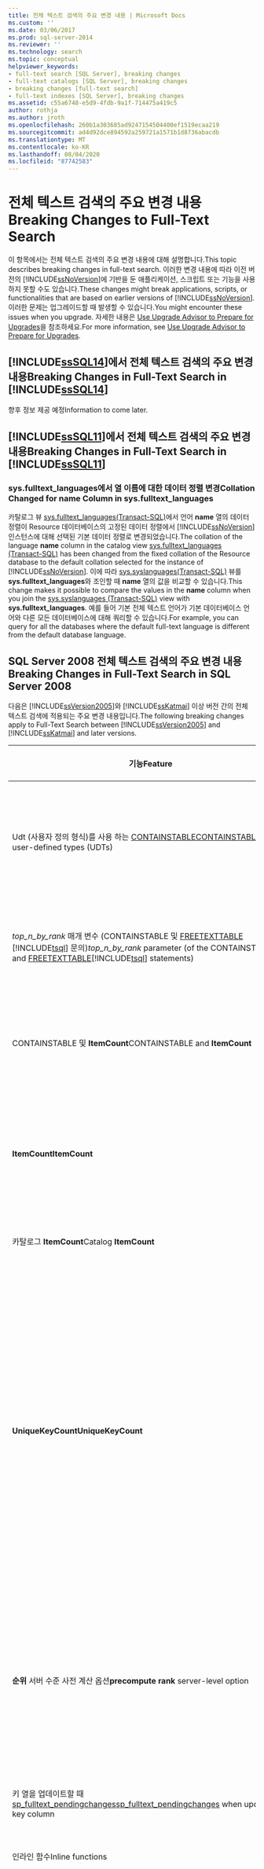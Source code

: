 ```yaml
---
title: 전체 텍스트 검색의 주요 변경 내용 | Microsoft Docs
ms.custom: ''
ms.date: 03/06/2017
ms.prod: sql-server-2014
ms.reviewer: ''
ms.technology: search
ms.topic: conceptual
helpviewer_keywords:
- full-text search [SQL Server], breaking changes
- full-text catalogs [SQL Server], breaking changes
- breaking changes [full-text search]
- full-text indexes [SQL Server], breaking changes
ms.assetid: c55a6748-e5d9-4fdb-9a1f-714475a419c5
author: rothja
ms.author: jroth
ms.openlocfilehash: 260b1a303685ad9247154504400ef1519ecaa219
ms.sourcegitcommit: ad4d92dce894592a259721a1571b1d8736abacdb
ms.translationtype: MT
ms.contentlocale: ko-KR
ms.lasthandoff: 08/04/2020
ms.locfileid: "87742583"
---
```

# <a name="breaking-changes-to-full-text-search"></a><span data-ttu-id="93736-102">전체 텍스트 검색의 주요 변경 내용</span><span class="sxs-lookup"><span data-stu-id="93736-102">Breaking Changes to Full-Text Search</span></span>
  <span data-ttu-id="93736-103">이 항목에서는 전체 텍스트 검색의 주요 변경 내용에 대해 설명합니다.</span><span class="sxs-lookup"><span data-stu-id="93736-103">This topic describes breaking changes in full-text search.</span></span> <span data-ttu-id="93736-104">이러한 변경 내용에 따라 이전 버전의 [!INCLUDE[ssNoVersion](../includes/ssnoversion-md.md)]에 기반을 둔 애플리케이션, 스크립트 또는 기능을 사용하지 못할 수도 있습니다.</span><span class="sxs-lookup"><span data-stu-id="93736-104">These changes might break applications, scripts, or functionalities that are based on earlier versions of [!INCLUDE[ssNoVersion](../includes/ssnoversion-md.md)].</span></span> <span data-ttu-id="93736-105">이러한 문제는 업그레이드할 때 발생할 수 있습니다.</span><span class="sxs-lookup"><span data-stu-id="93736-105">You might encounter these issues when you upgrade.</span></span> <span data-ttu-id="93736-106">자세한 내용은 [Use Upgrade Advisor to Prepare for Upgrades](../../2014/sql-server/install/use-upgrade-advisor-to-prepare-for-upgrades.md)을 참조하세요.</span><span class="sxs-lookup"><span data-stu-id="93736-106">For more information, see [Use Upgrade Advisor to Prepare for Upgrades](../../2014/sql-server/install/use-upgrade-advisor-to-prepare-for-upgrades.md).</span></span>  
  
## <a name="breaking-changes-in-full-text-search-in-sssql14"></a><span data-ttu-id="93736-107">[!INCLUDE[ssSQL14](../includes/sssql14-md.md)]에서 전체 텍스트 검색의 주요 변경 내용</span><span class="sxs-lookup"><span data-stu-id="93736-107">Breaking Changes in Full-Text Search in [!INCLUDE[ssSQL14](../includes/sssql14-md.md)]</span></span>  
 <span data-ttu-id="93736-108">향후 정보 제공 예정</span><span class="sxs-lookup"><span data-stu-id="93736-108">Information to come later.</span></span>  
  
## <a name="breaking-changes-in-full-text-search-in-sssql11"></a><span data-ttu-id="93736-109">[!INCLUDE[ssSQL11](../includes/sssql11-md.md)]에서 전체 텍스트 검색의 주요 변경 내용</span><span class="sxs-lookup"><span data-stu-id="93736-109">Breaking Changes in Full-Text Search in [!INCLUDE[ssSQL11](../includes/sssql11-md.md)]</span></span>  
  
### <a name="collation-changed-for-name-column-in-sysfulltext_languages"></a><span data-ttu-id="93736-110">sys.fulltext_languages에서 열 이름에 대한 데이터 정렬 변경</span><span class="sxs-lookup"><span data-stu-id="93736-110">Collation Changed for name Column in sys.fulltext_languages</span></span>  
 <span data-ttu-id="93736-111">카탈로그 뷰 [sys.fulltext_languages&#40;Transact-SQL&#41;](/sql/relational-databases/system-catalog-views/sys-fulltext-languages-transact-sql)에서 언어 **name** 열의 데이터 정렬이 Resource 데이터베이스의 고정된 데이터 정렬에서 [!INCLUDE[ssNoVersion](../includes/ssnoversion-md.md)] 인스턴스에 대해 선택된 기본 데이터 정렬로 변경되었습니다.</span><span class="sxs-lookup"><span data-stu-id="93736-111">The collation of the language **name** column in the catalog view [sys.fulltext_languages &#40;Transact-SQL&#41;](/sql/relational-databases/system-catalog-views/sys-fulltext-languages-transact-sql) has been changed from the fixed collation of the Resource database to the default collation selected for the instance of [!INCLUDE[ssNoVersion](../includes/ssnoversion-md.md)].</span></span> <span data-ttu-id="93736-112">이에 따라 [sys.syslanguages&#40;Transact-SQL&#41;](/sql/relational-databases/system-compatibility-views/sys-syslanguages-transact-sql) 뷰를 **sys.fulltext_languages**와 조인할 때 **name** 열의 값을 비교할 수 있습니다.</span><span class="sxs-lookup"><span data-stu-id="93736-112">This change makes it possible to compare the values in the **name** column when you join the [sys.syslanguages &#40;Transact-SQL&#41;](/sql/relational-databases/system-compatibility-views/sys-syslanguages-transact-sql) view with **sys.fulltext_languages**.</span></span> <span data-ttu-id="93736-113">예를 들어 기본 전체 텍스트 언어가 기본 데이터베이스 언어와 다른 모든 데이터베이스에 대해 쿼리할 수 있습니다.</span><span class="sxs-lookup"><span data-stu-id="93736-113">For example, you can query for all the databases where the default full-text language is different from the default database language.</span></span>  
  
## <a name="breaking-changes-in-full-text-search-in-sql-server-2008"></a><span data-ttu-id="93736-114">SQL Server 2008 전체 텍스트 검색의 주요 변경 내용</span><span class="sxs-lookup"><span data-stu-id="93736-114">Breaking Changes in Full-Text Search in SQL Server 2008</span></span>  
 <span data-ttu-id="93736-115">다음은 [!INCLUDE[ssVersion2005](../includes/ssversion2005-md.md)]와 [!INCLUDE[ssKatmai](../includes/sskatmai-md.md)] 이상 버전 간의 전체 텍스트 검색에 적용되는 주요 변경 내용입니다.</span><span class="sxs-lookup"><span data-stu-id="93736-115">The following breaking changes apply to Full-Text Search between [!INCLUDE[ssVersion2005](../includes/ssversion2005-md.md)] and [!INCLUDE[ssKatmai](../includes/sskatmai-md.md)] and later versions.</span></span>  
  
|<span data-ttu-id="93736-116">기능</span><span class="sxs-lookup"><span data-stu-id="93736-116">Feature</span></span>|<span data-ttu-id="93736-117">시나리오</span><span class="sxs-lookup"><span data-stu-id="93736-117">Scenario</span></span>|<span data-ttu-id="93736-118">SQL Server 2005</span><span class="sxs-lookup"><span data-stu-id="93736-118">SQL Server 2005</span></span>|<span data-ttu-id="93736-119">SQL Server 2008 이상 버전</span><span class="sxs-lookup"><span data-stu-id="93736-119">SQL Server 2008 and later versions</span></span>|  
|-------------|--------------|---------------------|----------------------------------------|  
|<span data-ttu-id="93736-120">Udt (사용자 정의 형식)를 사용 하는 [CONTAINSTABLE](/sql/relational-databases/system-functions/containstable-transact-sql)</span><span class="sxs-lookup"><span data-stu-id="93736-120">[CONTAINSTABLE](/sql/relational-databases/system-functions/containstable-transact-sql) with user-defined types (UDTs)</span></span>|<span data-ttu-id="93736-121">전체 텍스트 키가 [!INCLUDE[ssNoVersion](../includes/ssnoversion-md.md)] 사용자 정의 형식입니다(예: `MyType = char(1)`).</span><span class="sxs-lookup"><span data-stu-id="93736-121">The full-text key is a [!INCLUDE[ssNoVersion](../includes/ssnoversion-md.md)] user-defined type, for example, `MyType = char(1)`.</span></span>|<span data-ttu-id="93736-122">사용자 정의 형식에 할당된 형식의 키가 반환됩니다.</span><span class="sxs-lookup"><span data-stu-id="93736-122">The returned key is of the type assigned to the user-defined type.</span></span><br /><br /> <span data-ttu-id="93736-123">이 예제에서는 **char (1)** 입니다.</span><span class="sxs-lookup"><span data-stu-id="93736-123">In the example, this would be **char(1)**.</span></span>|<span data-ttu-id="93736-124">사용자 정의 형식의 키가 반환됩니다.</span><span class="sxs-lookup"><span data-stu-id="93736-124">The returned key is of the user-defined type.</span></span> <span data-ttu-id="93736-125">이 예에서는 **MyType**입니다.</span><span class="sxs-lookup"><span data-stu-id="93736-125">In the example, this would be **MyType**.</span></span>|  
|<span data-ttu-id="93736-126">*top_n_by_rank* 매개 변수 (CONTAINSTABLE 및 [FREETEXTTABLE](/sql/relational-databases/system-functions/freetexttable-transact-sql) [!INCLUDE[tsql](../includes/tsql-md.md)] 문의)</span><span class="sxs-lookup"><span data-stu-id="93736-126">*top_n_by_rank* parameter (of the CONTAINSTABLE and [FREETEXTTABLE](/sql/relational-databases/system-functions/freetexttable-transact-sql)[!INCLUDE[tsql](../includes/tsql-md.md)] statements)</span></span>|<span data-ttu-id="93736-127">0을 매개 변수로 사용 하 여 쿼리를 *top_n_by_rank* 합니다.</span><span class="sxs-lookup"><span data-stu-id="93736-127">*top_n_by_rank* queries using 0 as the parameter.</span></span>|<span data-ttu-id="93736-128">0보다 큰 값을 사용해야 한다는 오류 메시지와 함께 실패합니다.</span><span class="sxs-lookup"><span data-stu-id="93736-128">Fails with an error message stating that you must use a value greater than zero.</span></span>|<span data-ttu-id="93736-129">성공하며 0개의 행을 반환합니다.</span><span class="sxs-lookup"><span data-stu-id="93736-129">Succeeds, returning zero rows.</span></span>|  
|<span data-ttu-id="93736-130">CONTAINSTABLE 및 **ItemCount**</span><span class="sxs-lookup"><span data-stu-id="93736-130">CONTAINSTABLE and **ItemCount**</span></span>|<span data-ttu-id="93736-131">변경 내용을 MSSearch로 밀어넣기 전에 기본 테이블에서 행을 삭제합니다.</span><span class="sxs-lookup"><span data-stu-id="93736-131">Delete rows from base table before it pushes changes to MSSearch.</span></span>|<span data-ttu-id="93736-132">CONTAINSTABLE이 삭제할 레코드를 반환합니다.</span><span class="sxs-lookup"><span data-stu-id="93736-132">CONTAINSTABLE returns ghost record.</span></span> <span data-ttu-id="93736-133">**ItemCount** 는 변경 되지 않습니다.</span><span class="sxs-lookup"><span data-stu-id="93736-133">**ItemCount** is not changed.</span></span>|<span data-ttu-id="93736-134">CONTAINSTABLE이 삭제할 레코드를 반환하지 않습니다.</span><span class="sxs-lookup"><span data-stu-id="93736-134">CONTAINSTABLE does not return any ghost records.</span></span>|  
|<span data-ttu-id="93736-135">**ItemCount**</span><span class="sxs-lookup"><span data-stu-id="93736-135">**ItemCount**</span></span>|<span data-ttu-id="93736-136">테이블에 Null 문서 또는 유형 열이 있습니다.</span><span class="sxs-lookup"><span data-stu-id="93736-136">Table contain null documents or type columns.</span></span>|<span data-ttu-id="93736-137">인덱싱된 문서 외에도 null 또는 null 형식의 문서는 **ItemCount** 값에서 계산 됩니다.</span><span class="sxs-lookup"><span data-stu-id="93736-137">In addition to indexed documents, documents that are null or that have null types are counted in the **ItemCount** value.</span></span>|<span data-ttu-id="93736-138">인덱싱된 문서만 **ItemCount** 값에서 계산 됩니다.</span><span class="sxs-lookup"><span data-stu-id="93736-138">Only indexed documents are counted in the **ItemCount** value.</span></span>|  
|<span data-ttu-id="93736-139">카탈로그 **ItemCount**</span><span class="sxs-lookup"><span data-stu-id="93736-139">Catalog **ItemCount**</span></span>|<span data-ttu-id="93736-140">Blob 열에 NULL 확장이 있습니다.</span><span class="sxs-lookup"><span data-stu-id="93736-140">Blob column with a NULL extension.</span></span>|<span data-ttu-id="93736-141">**ItemCount** 의 카탈로그에서 계산 됩니다.</span><span class="sxs-lookup"><span data-stu-id="93736-141">It is counted in **ItemCount** of catalog</span></span>|<span data-ttu-id="93736-142">**ItemCount** 는 카탈로그에서 계산 되지 않습니다.</span><span class="sxs-lookup"><span data-stu-id="93736-142">It is not counted in **ItemCount** of catalog.</span></span>|  
|<span data-ttu-id="93736-143">**UniqueKeyCount**</span><span class="sxs-lookup"><span data-stu-id="93736-143">**UniqueKeyCount**</span></span>|<span data-ttu-id="93736-144">카탈로그에서 고유 키 수를 쿼리 합니다. 예를 들어 각각 word1, word2 및 word3 라는 세 개의 단어가 포함 된 두 개의 테이블 (table1 및 table2)입니다.</span><span class="sxs-lookup"><span data-stu-id="93736-144">Querying a unique key count from a catalog, for example, two tables (table1 and table2) each with three words: word1, word2, and word3.</span></span>|<span data-ttu-id="93736-145">**UniqueKeyCount** = 9.</span><span class="sxs-lookup"><span data-stu-id="93736-145">**UniqueKeyCount** = 9.</span></span> <span data-ttu-id="93736-146">다음 테이블은 이 값을 구하는 방법을 간략히 보여 줍니다.</span><span class="sxs-lookup"><span data-stu-id="93736-146">The following table summarizes how this value is attained:</span></span><br /><br /> <span data-ttu-id="93736-147">table1 = 3</span><span class="sxs-lookup"><span data-stu-id="93736-147">table1 = 3</span></span><br /><br /> <span data-ttu-id="93736-148">table1의 전체 텍스트 인덱스에 대한 EOF = 1</span><span class="sxs-lookup"><span data-stu-id="93736-148">EOF for full-text index of table1 = 1</span></span><br /><br /> <span data-ttu-id="93736-149">table2 = 3</span><span class="sxs-lookup"><span data-stu-id="93736-149">table2 = 3</span></span><br /><br /> <span data-ttu-id="93736-150">table2의 전체 텍스트 인덱스에 대한 EOF = 1</span><span class="sxs-lookup"><span data-stu-id="93736-150">EOF for full-text index of table2 = 1</span></span><br /><br /> <span data-ttu-id="93736-151">전체 텍스트 카탈로그 = 1</span><span class="sxs-lookup"><span data-stu-id="93736-151">full-text catalog  = 1</span></span>|<span data-ttu-id="93736-152">각 테이블에 대해 **UniqueKeyCount** 는 distinct 키워드 수 + 1 (0xff)입니다.</span><span class="sxs-lookup"><span data-stu-id="93736-152">For each table, **UniqueKeyCount** is the number of distinct keywords + 1 (0xFF).</span></span>  <span data-ttu-id="93736-153">이는 > 1 문서의 동일한 단어를 새 고유 키로 처리 하지 않습니다.</span><span class="sxs-lookup"><span data-stu-id="93736-153">This does NOT treat same words in > 1 doc as new unique key.</span></span><br /><br /> <span data-ttu-id="93736-154">카탈로그의 경우 **UniqueKeyCount** 는 카탈로그에 있는 각 테이블의 **UniqueKeyCount** 합계입니다.</span><span class="sxs-lookup"><span data-stu-id="93736-154">For a catalog, **UniqueKeyCount** is the sum of **UniqueKeyCount** of each of the tables under the catalog.</span></span> <span data-ttu-id="93736-155">다른 테이블에 있는 동일 단어가 고유 키로 처리됩니다.</span><span class="sxs-lookup"><span data-stu-id="93736-155">Identical words from different tables are treated as unique keys.</span></span> <span data-ttu-id="93736-156">이 경우 고유 키 수는 8입니다.</span><span class="sxs-lookup"><span data-stu-id="93736-156">In this case the unique key count is 8.</span></span>|  
|<span data-ttu-id="93736-157">**순위** 서버 수준 사전 계산 옵션</span><span class="sxs-lookup"><span data-stu-id="93736-157">**precompute rank** server-level option</span></span>|<span data-ttu-id="93736-158">FREETEXTTABLE 쿼리 성능 최적화.</span><span class="sxs-lookup"><span data-stu-id="93736-158">Performance optimization of FREETEXTTABLE queries.</span></span>|<span data-ttu-id="93736-159">옵션이 1로 설정 된 경우 *top_n_by_rank* 로 지정 된 FREETEXTTABLE 쿼리에서는 전체 텍스트 카탈로그에 저장 된 사전 계산 rank 데이터를 사용 합니다.</span><span class="sxs-lookup"><span data-stu-id="93736-159">When the option is set to 1, FREETEXTTABLE queries specified with *top_n_by_rank* use precomputed rank data stored in the full-text catalogs.</span></span>|<span data-ttu-id="93736-160">지원되지 않습니다.</span><span class="sxs-lookup"><span data-stu-id="93736-160">Is not supported.</span></span>|  
|<span data-ttu-id="93736-161">키 열을 업데이트할 때 [sp_fulltext_pendingchanges](/sql/relational-databases/system-stored-procedures/sp-fulltext-pendingchanges-transact-sql)</span><span class="sxs-lookup"><span data-stu-id="93736-161">[sp_fulltext_pendingchanges](/sql/relational-databases/system-stored-procedures/sp-fulltext-pendingchanges-transact-sql) when updating key column</span></span>|<span data-ttu-id="93736-162">두 행 테이블에서 한 행의 전체 텍스트 키 열을 업데이트하고 sp_fulltext_pendingchanges를 실행합니다.</span><span class="sxs-lookup"><span data-stu-id="93736-162">Update the full-text key column on one row of a 2-row table, and run sp_fulltext_pendingchanges.</span></span>|<span data-ttu-id="93736-163">두 행이 표시됩니다.</span><span class="sxs-lookup"><span data-stu-id="93736-163">Both rows appear.</span></span>|<span data-ttu-id="93736-164">한 행만 표시됩니다.</span><span class="sxs-lookup"><span data-stu-id="93736-164">Only one row appears.</span></span>|  
|<span data-ttu-id="93736-165">인라인 함수</span><span class="sxs-lookup"><span data-stu-id="93736-165">Inline functions</span></span>|<span data-ttu-id="93736-166">전체 텍스트 연산자가 있는 인라인 함수</span><span class="sxs-lookup"><span data-stu-id="93736-166">Inline functions with a full-text operator</span></span>|<span data-ttu-id="93736-167">오류 메시지를 반환합니다.</span><span class="sxs-lookup"><span data-stu-id="93736-167">Return an error message.</span></span>|<span data-ttu-id="93736-168">관련 행을 반환합니다.</span><span class="sxs-lookup"><span data-stu-id="93736-168">Return the relevant rows.</span></span>|  
|[<span data-ttu-id="93736-169">sp_fulltext_database</span><span class="sxs-lookup"><span data-stu-id="93736-169">sp_fulltext_database</span></span>](/sql/relational-databases/system-stored-procedures/sp-fulltext-database-transact-sql)|<span data-ttu-id="93736-170">sp_fulltext_database를 사용하여 전체 텍스트 검색을 설정하거나 해제합니다.</span><span class="sxs-lookup"><span data-stu-id="93736-170">Enable or disable full-text search by using sp_fulltext_database.</span></span>|<span data-ttu-id="93736-171">전체 텍스트 쿼리에 대한 결과가 반환되지 않습니다.</span><span class="sxs-lookup"><span data-stu-id="93736-171">No results are returned for full-text queries.</span></span> <span data-ttu-id="93736-172">데이터베이스에서 전체 텍스트를 사용할 수 없는 경우 전체 텍스트 작업이 허용되지 않습니다.</span><span class="sxs-lookup"><span data-stu-id="93736-172">If full-text is disabled for the database, full-text operations are not allowed.</span></span>|<span data-ttu-id="93736-173">전체 텍스트 쿼리에 대한 결과를 반환하며 데이터베이스에서 전체 텍스트를 사용할 수 없는 경우라도 전체 텍스트 작업이 허용됩니다.</span><span class="sxs-lookup"><span data-stu-id="93736-173">Returns results to full-text queries, and full-text operations allowed, even if full-text is disabled for the database.</span></span>|  
|<span data-ttu-id="93736-174">로캘별 중지 단어</span><span class="sxs-lookup"><span data-stu-id="93736-174">Locale-specific stop words</span></span>|<span data-ttu-id="93736-175">프랑스어 및 캐나다 프랑스어와 같이 부모 언어의 로캘별 변형을 쿼리 합니다.</span><span class="sxs-lookup"><span data-stu-id="93736-175">Queries inlocale-specific variants of a parent language, such as Belgian French and Canadian French.</span></span>|<span data-ttu-id="93736-176">로캘별 변형 쿼리는 부모 언어의 구성 요소 (단어 분리기, 형태소 분석기 및 중지 단어)에 의해 처리 됩니다.</span><span class="sxs-lookup"><span data-stu-id="93736-176">Queries inlocale-specific variants are processed by the components (word breakers, stemmers, and stop words) of their parent language.</span></span> <span data-ttu-id="93736-177">예를 들어 프랑스어(프랑스)는 프랑스어(벨기에)를 구문 분석하는 데 사용됩니다.</span><span class="sxs-lookup"><span data-stu-id="93736-177">For example, the French (France) components are used to parse French (Belgium).</span></span>|<span data-ttu-id="93736-178">각 LCID(로캘 ID)마다 중지 단어를 명시적으로 추가해야 합니다.</span><span class="sxs-lookup"><span data-stu-id="93736-178">You must add stop words explicitly for each locale identifier (LCID).</span></span> <span data-ttu-id="93736-179">예를 들어 벨기에, 캐나다, 프랑스에 대해 LCID를 지정해야 합니다.</span><span class="sxs-lookup"><span data-stu-id="93736-179">For example, you would need to specify an LCID for Belgium, Canada, and France.</span></span>|  
|<span data-ttu-id="93736-180">동의어 사전 및 형태소 분석</span><span class="sxs-lookup"><span data-stu-id="93736-180">Thesaurus stemming process</span></span>|<span data-ttu-id="93736-181">동의어 사전 및 활용 형태(형태소 분석)를 사용합니다.</span><span class="sxs-lookup"><span data-stu-id="93736-181">Using thesaurus and Inflectional forms (stemming).</span></span>|<span data-ttu-id="93736-182">동의어 사전 단어 확장 뒤에서 자동으로 형태소가 분석됩니다.</span><span class="sxs-lookup"><span data-stu-id="93736-182">A thesaurus word is automatically stemmed after its expansion.</span></span>|<span data-ttu-id="93736-183">확장에서 형태소 형태를 사용하려는 경우 형태소 형태를 명시적으로 추가해야 합니다.</span><span class="sxs-lookup"><span data-stu-id="93736-183">If you want the stemmed form in the expansion, you need to explicitly add the stemmed form.</span></span>|  
|<span data-ttu-id="93736-184">전체 텍스트 카탈로그 경로 및 파일 그룹</span><span class="sxs-lookup"><span data-stu-id="93736-184">Full-text catalog path and filegroup</span></span>|<span data-ttu-id="93736-185">전체 텍스트 카탈로그 작업을 수행합니다.</span><span class="sxs-lookup"><span data-stu-id="93736-185">Working with full-text catalogs.</span></span>|<span data-ttu-id="93736-186">각 전체 텍스트 카탈로그가 물리적 경로를 사용하며 파일 그룹에 속합니다.</span><span class="sxs-lookup"><span data-stu-id="93736-186">Each full-text catalog has a physical path and belongs to a filegroup.</span></span> <span data-ttu-id="93736-187">전체 텍스트 카탈로그는 데이터베이스 파일로 처리됩니다.</span><span class="sxs-lookup"><span data-stu-id="93736-187">It is treated as a database file.</span></span>|<span data-ttu-id="93736-188">전체 텍스트 카탈로그는 가상 개체이며 어떠한 파일 그룹에도 속하지 않습니다.</span><span class="sxs-lookup"><span data-stu-id="93736-188">A full-text catalog is a virtual object and does not belong to any filegroup.</span></span> <span data-ttu-id="93736-189">전체 텍스트 카탈로그는 전체 텍스트 인덱스 그룹을 나타내는 논리적 개념입니다.</span><span class="sxs-lookup"><span data-stu-id="93736-189">A full-text catalog is a logical concept that refers to a group of full-text indexes.</span></span><br /><br /> <span data-ttu-id="93736-190">참고: [!INCLUDE[ssVersion2005](../includes/ssversion2005-md.md)] [!INCLUDE[tsql](../includes/tsql-md.md)] 전체 텍스트 카탈로그를 지정 하는 DDL 문은 올바르게 작동 합니다.</span><span class="sxs-lookup"><span data-stu-id="93736-190">Note: [!INCLUDE[ssVersion2005](../includes/ssversion2005-md.md)][!INCLUDE[tsql](../includes/tsql-md.md)] DDL statements that specify full-text catalogs work correctly.</span></span>|  
|[<span data-ttu-id="93736-191">sys. fulltext_catalogs</span><span class="sxs-lookup"><span data-stu-id="93736-191">sys.fulltext_catalogs</span></span>](/sql/relational-databases/system-catalog-views/sys-fulltext-catalogs-transact-sql)|<span data-ttu-id="93736-192">이 카탈로그 뷰의 path, data_space_id 및 file_id를 사용합니다.</span><span class="sxs-lookup"><span data-stu-id="93736-192">Using the path, data_space_id, and file_id of this catalog view.</span></span>|<span data-ttu-id="93736-193">이러한 열이 특정 값을 반환합니다.</span><span class="sxs-lookup"><span data-stu-id="93736-193">These columns return a specific value.</span></span>|<span data-ttu-id="93736-194">전체 텍스트 카탈로그가 더 이상 파일 시스템에 없으므로 이러한 열이 NULL을 반환합니다.</span><span class="sxs-lookup"><span data-stu-id="93736-194">These columns return NULL because the full-text catalog is no longer located in the file system.</span></span>|  
|[<span data-ttu-id="93736-195">sys.sysfulltextcatalogs</span><span class="sxs-lookup"><span data-stu-id="93736-195">sys.sysfulltextcatalogs</span></span>](/sql/relational-databases/system-compatibility-views/sys-sysfulltextcatalogs-transact-sql)|<span data-ttu-id="93736-196">더 이상 사용되지 않는 이 시스템 테이블의 PATH 열을 사용합니다.</span><span class="sxs-lookup"><span data-stu-id="93736-196">Using the path column of this deprecated system table.</span></span>|<span data-ttu-id="93736-197">전체 텍스트 카탈로그의 파일 시스템 경로를 반환합니다.</span><span class="sxs-lookup"><span data-stu-id="93736-197">Returns the file system path of the full-text catalog.</span></span>|<span data-ttu-id="93736-198">전체 텍스트 카탈로그가 더 이상 파일 시스템에 없으므로 NULL을 반환합니다.</span><span class="sxs-lookup"><span data-stu-id="93736-198">Returns NULL because the full-text catalog is no longer located in the file system.</span></span>|  
|[<span data-ttu-id="93736-199">sp_help_fulltext_catalogs</span><span class="sxs-lookup"><span data-stu-id="93736-199">sp_help_fulltext_catalogs</span></span>](/sql/relational-databases/system-stored-procedures/sp-help-fulltext-catalogs-transact-sql)<br /><br /> [<span data-ttu-id="93736-200">sp_help_fulltext_catalogs_cursor</span><span class="sxs-lookup"><span data-stu-id="93736-200">sp_help_fulltext_catalogs_cursor</span></span>](/sql/relational-databases/system-stored-procedures/sp-help-fulltext-catalogs-cursor-transact-sql)|<span data-ttu-id="93736-201">더 이상 사용되지 않는 이 저장 프로시저의 PATH 열을 사용합니다.</span><span class="sxs-lookup"><span data-stu-id="93736-201">Using the PATH column of these deprecated stored procedures.</span></span>|<span data-ttu-id="93736-202">전체 텍스트 카탈로그의 파일 시스템 경로를 반환합니다.</span><span class="sxs-lookup"><span data-stu-id="93736-202">Returns the file system path of the full-text catalog.</span></span>|<span data-ttu-id="93736-203">전체 텍스트 카탈로그가 더 이상 파일 시스템에 없으므로 NULL을 반환합니다.</span><span class="sxs-lookup"><span data-stu-id="93736-203">Returns NULL because the full-text catalog is no longer located in the file system.</span></span>|  
|[<span data-ttu-id="93736-204">sp_help_fulltext_catalog_components</span><span class="sxs-lookup"><span data-stu-id="93736-204">sp_help_fulltext_catalog_components</span></span>](/sql/relational-databases/system-stored-procedures/sp-help-fulltext-catalog-components-transact-sql)|<span data-ttu-id="93736-205">이 저장 프로시저의 sp_help_fulltext_catalog_components를 사용합니다.</span><span class="sxs-lookup"><span data-stu-id="93736-205">Using sp_help_fulltext_catalog_components of this stored procedure.</span></span>|<span data-ttu-id="93736-206">현재 데이터베이스의 모든 전체 텍스트 카탈로그에 사용된 필터, 단어 분리기, 프로토콜 처리기 등 모든 구성 요소의 목록을 반환합니다.</span><span class="sxs-lookup"><span data-stu-id="93736-206">Returns a list of all components (filters, word-breakers, and protocol handlers), used for all full-text catalogs in the current database.</span></span>|<span data-ttu-id="93736-207">빈 행을 반환합니다.</span><span class="sxs-lookup"><span data-stu-id="93736-207">Returns empty rows.</span></span>|  
|[<span data-ttu-id="93736-208">DATABASEPROPERTYEX</span><span class="sxs-lookup"><span data-stu-id="93736-208">DATABASEPROPERTYEX</span></span>](/sql/t-sql/functions/databasepropertyex-transact-sql)|<span data-ttu-id="93736-209">**IsFullTextEnabled** 속성을 사용 합니다.</span><span class="sxs-lookup"><span data-stu-id="93736-209">Using the **IsFullTextEnabled** property.</span></span>|<span data-ttu-id="93736-210">**IsFullTextEnabled** 설정은 지정 된 데이터베이스에서 전체 텍스트 검색이 사용 되는지 여부를 나타냅니다.</span><span class="sxs-lookup"><span data-stu-id="93736-210">The **IsFullTextEnabled** setting indicates whether full-text search is enabled in a given database.</span></span>|<span data-ttu-id="93736-211">이 열의 값이 아무런 영향을 주지 않습니다.</span><span class="sxs-lookup"><span data-stu-id="93736-211">The value of this column has no effect.</span></span> <span data-ttu-id="93736-212">사용자 데이터베이스는 전체 텍스트 검색을 사용하도록 항상 설정됩니다.</span><span class="sxs-lookup"><span data-stu-id="93736-212">User databases are always enabled for full-text search.</span></span>|  
  
## <a name="see-also"></a><span data-ttu-id="93736-213">참고 항목</span><span class="sxs-lookup"><span data-stu-id="93736-213">See Also</span></span>  
 <span data-ttu-id="93736-214">[전체 텍스트 검색의 동작 변경 내용](../relational-databases/search/full-text-search.md) </span><span class="sxs-lookup"><span data-stu-id="93736-214">[Behavior Changes to Full-Text Search](../relational-databases/search/full-text-search.md) </span></span>  
 [<span data-ttu-id="93736-215">전체 텍스트 검색</span><span class="sxs-lookup"><span data-stu-id="93736-215">Full-Text Search</span></span>](../relational-databases/search/full-text-search.md)  
  
  
